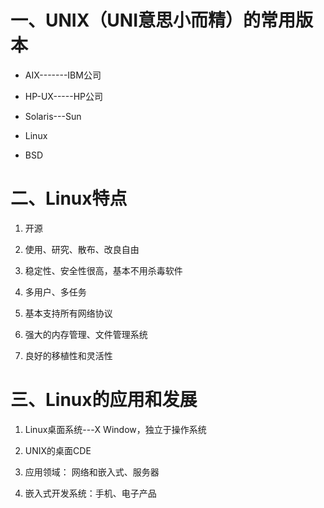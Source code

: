 一、UNIX（UNI意思小而精）的常用版本
===
* AIX-------IBM公司

* HP-UX-----HP公司

* Solaris---Sun

* Linux

* BSD

二、Linux特点
===

1. 开源

2. 使用、研究、散布、改良自由
3. 稳定性、安全性很高，基本不用杀毒软件
4. 多用户、多任务
5. 基本支持所有网络协议
6. 强大的内存管理、文件管理系统
7. 良好的移植性和灵活性

三、Linux的应用和发展
===
1. Linux桌面系统---X Window，独立于操作系统
2. UNIX的桌面CDE
3. 应用领域： 网络和嵌入式、服务器

4. 嵌入式开发系统：手机、电子产品
